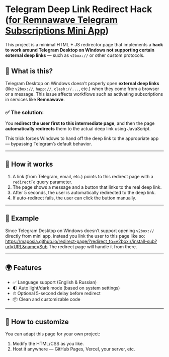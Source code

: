 # Telegram Deep Link Redirect Hack ([for Remnawave Telegram Subscriptions Mini App](https://github.com/maposia/remnawave-telegram-sub-mini-app))

This project is a minimal HTML + JS redirector page that implements a **hack to work around Telegram Desktop on Windows not supporting certain external deep links** — such as `v2box://` or other custom protocols.

## 🧠 What is this?

Telegram Desktop on Windows doesn't properly open **external deep links** (like `v2box://`, `happ://`, `clash://...`, etc.) when they come from a browser or a message. This issue affects workflows such as activating subscriptions in services like **Remnawave**.

### ✅ The solution:
You **redirect the user first to this intermediate page**, and then the page **automatically redirects** them to the actual deep link using JavaScript.

This trick forces Windows to hand off the deep link to the appropriate app — bypassing Telegram’s default behavior.

---

## 🚀 How it works

1. A link (from Telegram, email, etc.) points to this redirect page with a `redirectTo` query parameter.
2. The page shows a message and a button that links to the real deep link.
3. After 5 seconds, the user is automatically redirected to the deep link.
4. If auto-redirect fails, the user can click the button manually.

---

## 🧾 Example

Since Telegram Desktop on Windows doesn’t support opening `v2box://` directly from mini app, instead you link the user to this page like so:
https://maposia.github.io/redirect-page/?redirect_to=v2box://install-sub?url=URL&name=Sub
The redirect page will handle it from there.

---

## 🌍 Features

- ✅ Language support (English & Russian)
- 🌓 Auto light/dark mode (based on system settings)
- ⏱ Optional 5-second delay before redirect
- 📦 Clean and customizable code

---

## 🔧 How to customize

You can adapt this page for your own project:

1. Modify the HTML/CSS as you like.
2. Host it anywhere — GitHub Pages, Vercel, your server, etc.
